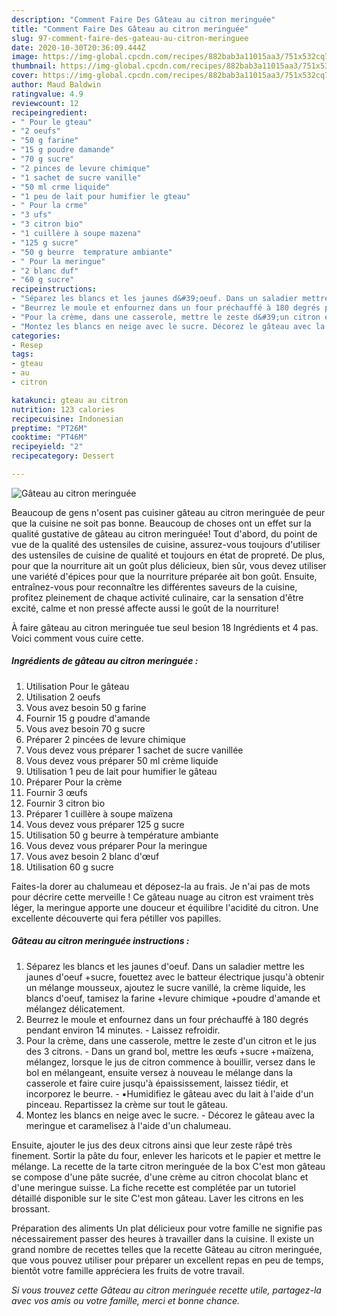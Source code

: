 ```yaml
---
description: "Comment Faire Des Gâteau au citron meringuée"
title: "Comment Faire Des Gâteau au citron meringuée"
slug: 97-comment-faire-des-gateau-au-citron-meringuee
date: 2020-10-30T20:36:09.444Z
image: https://img-global.cpcdn.com/recipes/882bab3a11015aa3/751x532cq70/gateau-au-citron-meringuee-photo-principale-de-la-recette.jpg
thumbnail: https://img-global.cpcdn.com/recipes/882bab3a11015aa3/751x532cq70/gateau-au-citron-meringuee-photo-principale-de-la-recette.jpg
cover: https://img-global.cpcdn.com/recipes/882bab3a11015aa3/751x532cq70/gateau-au-citron-meringuee-photo-principale-de-la-recette.jpg
author: Maud Baldwin
ratingvalue: 4.9
reviewcount: 12
recipeingredient:
- " Pour le gteau"
- "2 oeufs"
- "50 g farine"
- "15 g poudre damande"
- "70 g sucre"
- "2 pinces de levure chimique"
- "1 sachet de sucre vanille"
- "50 ml crme liquide"
- "1 peu de lait pour humifier le gteau"
- " Pour la crme"
- "3 ufs"
- "3 citron bio"
- "1 cuillère à soupe mazena"
- "125 g sucre"
- "50 g beurre  temprature ambiante"
- " Pour la meringue"
- "2 blanc duf"
- "60 g sucre"
recipeinstructions:
- "Séparez les blancs et les jaunes d&#39;oeuf. Dans un saladier mettre les jaunes d&#39;oeuf +sucre, fouettez avec le batteur électrique jusqu&#39;à obtenir un mélange mousseux, ajoutez le sucre vanillé, la crème liquide, les blancs d&#39;oeuf, tamisez la farine +levure chimique +poudre d&#39;amande et mélangez délicatement."
- "Beurrez le moule et enfournez dans un four préchauffé à 180 degrés pendant environ 14 minutes. Laissez refroidir."
- "Pour la crème, dans une casserole, mettre le zeste d&#39;un citron et le jus des 3 citrons. Dans un grand bol, mettre les œufs +sucre +maïzena, mélangez, lorsque le jus de citron commence à bouillir, versez dans le bol en mélangeant, ensuite versez à nouveau le mélange dans la casserole et faire cuire jusqu&#39;à épaississement, laissez tiédir, et incorporez le beurre. ▪️Humidifiez le gâteau avec du lait à l&#39;aide d&#39;un pinceau. Repartissez la crème sur tout le gâteau."
- "Montez les blancs en neige avec le sucre. Décorez le gâteau avec la meringue et caramelisez à l&#39;aide d&#39;un chalumeau."
categories:
- Resep
tags:
- gteau
- au
- citron

katakunci: gteau au citron 
nutrition: 123 calories
recipecuisine: Indonesian
preptime: "PT26M"
cooktime: "PT46M"
recipeyield: "2"
recipecategory: Dessert

---
```



![Gâteau au citron meringuée](https://img-global.cpcdn.com/recipes/882bab3a11015aa3/751x532cq70/gateau-au-citron-meringuee-photo-principale-de-la-recette.jpg)

Beaucoup de gens n'osent pas cuisiner gâteau au citron meringuée de peur que la cuisine ne soit pas bonne. Beaucoup de choses ont un effet sur la qualité gustative de gâteau au citron meringuée! Tout d'abord, du point de vue de la qualité des ustensiles de cuisine, assurez-vous toujours d'utiliser des ustensiles de cuisine de qualité et toujours en état de propreté. De plus, pour que la nourriture ait un goût plus délicieux, bien sûr, vous devez utiliser une variété d'épices pour que la nourriture préparée ait bon goût. Ensuite, entraînez-vous pour reconnaître les différentes saveurs de la cuisine, profitez pleinement de chaque activité culinaire, car la sensation d'être excité, calme et non pressé affecte aussi le goût de la nourriture!

<!--inarticleads1-->

À faire gâteau au citron meringuée tue seul besion 18 Ingrédients et 4 pas. Voici comment vous cuire cette.

##### Ingrédients de gâteau au citron meringuée :

1. Utilisation  Pour le gâteau
1. Utilisation 2 oeufs
1. Vous avez besoin 50 g farine
1. Fournir 15 g poudre d&#39;amande
1. Vous avez besoin 70 g sucre
1. Préparer 2 pincées de levure chimique
1. Vous devez vous préparer 1 sachet de sucre vanillée
1. Vous devez vous préparer 50 ml crème liquide
1. Utilisation 1 peu de lait pour humifier le gâteau
1. Préparer  Pour la crème
1. Fournir 3 œufs
1. Fournir 3 citron bio
1. Préparer 1 cuillère à soupe maïzena
1. Vous devez vous préparer 125 g sucre
1. Utilisation 50 g beurre à température ambiante
1. Vous devez vous préparer  Pour la meringue
1. Vous avez besoin 2 blanc d&#39;œuf
1. Utilisation 60 g sucre


Faites-la dorer au chalumeau et déposez-la au frais. Je n&#39;ai pas de mots pour décrire cette merveille ! Ce gâteau nuage au citron est vraiment très léger, la meringue apporte une douceur et équilibre l&#39;acidité du citron. Une excellente découverte qui fera pétiller vos papilles. 

<!--inarticleads2-->

##### Gâteau au citron meringuée instructions :

1. Séparez les blancs et les jaunes d&#39;oeuf. Dans un saladier mettre les jaunes d&#39;oeuf +sucre, fouettez avec le batteur électrique jusqu&#39;à obtenir un mélange mousseux, ajoutez le sucre vanillé, la crème liquide, les blancs d&#39;oeuf, tamisez la farine +levure chimique +poudre d&#39;amande et mélangez délicatement.
1. Beurrez le moule et enfournez dans un four préchauffé à 180 degrés pendant environ 14 minutes. - Laissez refroidir.
1. Pour la crème, dans une casserole, mettre le zeste d&#39;un citron et le jus des 3 citrons. - Dans un grand bol, mettre les œufs +sucre +maïzena, mélangez, lorsque le jus de citron commence à bouillir, versez dans le bol en mélangeant, ensuite versez à nouveau le mélange dans la casserole et faire cuire jusqu&#39;à épaississement, laissez tiédir, et incorporez le beurre. - ▪️Humidifiez le gâteau avec du lait à l&#39;aide d&#39;un pinceau. Repartissez la crème sur tout le gâteau.
1. Montez les blancs en neige avec le sucre. - Décorez le gâteau avec la meringue et caramelisez à l&#39;aide d&#39;un chalumeau.


Ensuite, ajouter le jus des deux citrons ainsi que leur zeste râpé très finement. Sortir la pâte du four, enlever les haricots et le papier et mettre le mélange. La recette de la tarte citron meringuée de la box C&#39;est mon gâteau se compose d&#39;une pâte sucrée, d&#39;une crème au citron chocolat blanc et d&#39;une meringue suisse. La fiche recette est complétée par un tutoriel détaillé disponible sur le site C&#39;est mon gâteau. Laver les citrons en les brossant. 

<!--inarticleads1-->

<p>
Préparation des aliments Un plat délicieux pour votre famille ne signifie pas nécessairement passer des heures à travailler dans la cuisine. Il existe un grand nombre de recettes telles que la recette Gâteau au citron meringuée, que vous pouvez utiliser pour préparer un excellent repas en peu de temps, bientôt votre famille appréciera les fruits de votre travail.
</p>

<p>
<i>Si vous trouvez cette Gâteau au citron meringuée recette utile, partagez-la avec vos amis ou votre famille, merci et bonne chance.</i>
</p>
